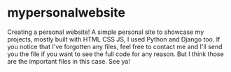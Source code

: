 # mypersonalwebsite
Creating a personal website!
A simple personal site to showcase my projects, mostly built with HTML CSS JS, I used Python and Django too.
If you notice that I've forgotten any files, feel free to contact me and I'll send you the file if you want to see the full code for any reason.
But I think those are the important files in this case.
See ya!
